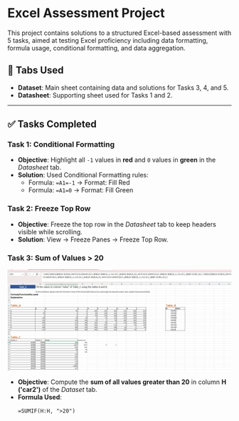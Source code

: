 # Excel Assessment Project

This project contains solutions to a structured Excel-based assessment with 5 tasks, aimed at testing Excel proficiency including data formatting, formula usage, conditional formatting, and data aggregation.

## 📁 Tabs Used

- **Dataset**: Main sheet containing data and solutions for Tasks 3, 4, and 5.
- **Datasheet**: Supporting sheet used for Tasks 1 and 2.

---

## ✅ Tasks Completed

### **Task 1: Conditional Formatting**
- **Objective**: Highlight all `-1` values in **red** and `0` values in **green** in the *Datasheet* tab.
- **Solution**: Used Conditional Formatting rules:
  - Formula: `=A1=-1` → Format: Fill Red
  - Formula: `=A1=0` → Format: Fill Green

### **Task 2: Freeze Top Row**
- **Objective**: Freeze the top row in the *Datasheet* tab to keep headers visible while scrolling.
- **Solution**: View → Freeze Panes → Freeze Top Row.

### **Task 3: Sum of Values > 20**
![image url](https://github.com/Hemanth050/Excel-Assessment-Project/blob/75e393e43e54fcce54b2c9f7a2460bdb703e111a/Task%205.png)
- **Objective**: Compute the **sum of all values greater than 20** in column **H ('car2')** of the *Dataset* tab.
- **Formula Used**:
  ```excel
  =SUMIF(H:H, ">20")
